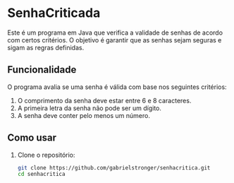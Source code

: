   # SenhaCriticada

Este é um programa em Java que verifica a validade de senhas de acordo com certos critérios. O objetivo é garantir que as senhas sejam seguras e sigam as regras definidas.

## Funcionalidade

O programa avalia se uma senha é válida com base nos seguintes critérios:

1. O comprimento da senha deve estar entre 6 e 8 caracteres.
2. A primeira letra da senha não pode ser um dígito.
3. A senha deve conter pelo menos um número.

## Como usar

1. Clone o repositório:
   ```bash
   git clone https://github.com/gabrielstronger/senhacritica.git
   cd senhacritica
